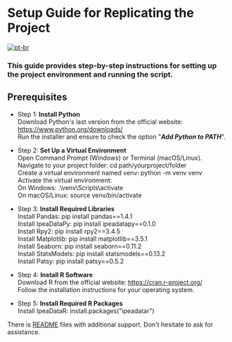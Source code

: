 # Setup Guide for Replicating the Project

[![pt-br](https://img.shields.io/badge/lang-pt--br-green.svg)](https://github.com/puffdapaz/pythonIPEA/blob/main/SETUP.pt-BR.md)

### This guide provides step-by-step instructions for setting up the project environment and running the script.

## Prerequisites
- Step 1: **Install Python**<br/>
Download Python's last version from the official website: https://www.python.org/downloads/<br/>
Run the installer and ensure to check the option "**_Add Python to PATH_**". <br/>

- Step 2: **Set Up a Virtual Environment**<br/>
Open Command Prompt (Windows) or Terminal (macOS/Linux). <br/>
Navigate to your project folder: cd path/yourproject/folder <br/>
Create a virtual environment named venv: python -m venv venv <br/>
Activate the virtual environment: <br/>
    On Windows: .\venv\Scripts\activate <br/>
    On macOS/Linux: source venv/bin/activate <br/>

- Step 3: **Install Required Libraries**<br/>
Install Pandas: pip install pandas==1.4.1 <br/>
Install IpeaDataPy: pip install ipeadatapy==0.1.0 <br/>
Install Rpy2: pip install rpy2==3.4.5 <br/>
Install Matplotlib: pip install matplotlib==3.5.1 <br/>
Install Seaborn: pip install seaborn==0.11.2 <br/>
Install StatsModels: pip install statsmodels==0.13.2 <br/>
Install Patsy: pip install patsy==0.5.2 <br/>

- Step 4: **Install R Software**<br/>
Download R from the official website: https://cran.r-project.org/ <br/>
Follow the installation instructions for your operating system. <br/>

- Step 5: **Install Required R Packages**<br/>
Install IpeaDataR: install.packages("ipeadatar") <br/>

There is [README](https://github.com/puffdapaz/pythonIPEA/blob/main/README.en-US.md) files with additional support. Don't hesitate to ask for assistance. <br/>
